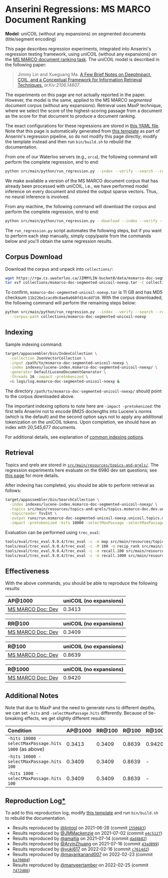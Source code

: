 # Anserini Regressions: MS MARCO Document Ranking

**Model**: uniCOIL (without any expansions) on segmented documents (title/segment encoding)

This page describes regression experiments, integrated into Anserini's regression testing framework, using uniCOIL (without any expansions) on the [MS MARCO document ranking task](https://github.com/microsoft/MSMARCO-Document-Ranking).
The uniCOIL model is described in the following paper:

> Jimmy Lin and Xueguang Ma. [A Few Brief Notes on DeepImpact, COIL, and a Conceptual Framework for Information Retrieval Techniques.](https://arxiv.org/abs/2106.14807) _arXiv:2106.14807_.

The experiments on this page are not actually reported in the paper.
However, the model is the same, applied to the MS MARCO _segmented_ document corpus (without any expansions).
Retrieval uses MaxP technique, where we select the score of the highest-scoring passage from a document as the score for that document to produce a document ranking.

The exact configurations for these regressions are stored in [this YAML file](../src/main/resources/regression/msmarco-doc-segmented-unicoil-noexp.yaml).
Note that this page is automatically generated from [this template](../src/main/resources/docgen/templates/msmarco-doc-segmented-unicoil-noexp.template) as part of Anserini's regression pipeline, so do not modify this page directly; modify the template instead and then run `bin/build.sh` to rebuild the documentation.

From one of our Waterloo servers (e.g., `orca`), the following command will perform the complete regression, end to end:

```bash
python src/main/python/run_regression.py --index --verify --search --regression msmarco-doc-segmented-unicoil-noexp
```

We make available a version of the MS MARCO document corpus that has already been processed with uniCOIL, i.e., we have performed model inference on every document and stored the output sparse vectors.
Thus, no neural inference is involved.

From any machine, the following command will download the corpus and perform the complete regression, end to end:

```bash
python src/main/python/run_regression.py --download --index --verify --search --regression msmarco-doc-segmented-unicoil-noexp
```

The `run_regression.py` script automates the following steps, but if you want to perform each step manually, simply copy/paste from the commands below and you'll obtain the same regression results.

## Corpus Download

Download the corpus and unpack into `collections/`:

```bash
wget https://rgw.cs.uwaterloo.ca/JIMMYLIN-bucket0/data/msmarco-doc-segmented-unicoil-noexp.tar -P collections/
tar xvf collections/msmarco-doc-segmented-unicoil-noexp.tar -C collections/
```

To confirm, `msmarco-doc-segmented-unicoil-noexp.tar` is 11 GB and has MD5 checksum `11b226e1cacd9c8ae0a660fd14cdd710`.
With the corpus downloaded, the following command will perform the remaining steps below:

```bash
python src/main/python/run_regression.py --index --verify --search --regression msmarco-doc-segmented-unicoil-noexp \
  --corpus-path collections/msmarco-doc-segmented-unicoil-noexp
```

## Indexing

Sample indexing command:

```bash
target/appassembler/bin/IndexCollection \
  -collection JsonVectorCollection \
  -input /path/to/msmarco-doc-segmented-unicoil-noexp \
  -index indexes/lucene-index.msmarco-doc-segmented-unicoil-noexp/ \
  -generator DefaultLuceneDocumentGenerator \
  -threads 16 -impact -pretokenized \
  >& logs/log.msmarco-doc-segmented-unicoil-noexp &
```

The directory `/path/to/msmarco-doc-segmented-unicoil-noexp/` should point to the corpus downloaded above.

The important indexing options to note here are `-impact -pretokenized`: the first tells Anserini not to encode BM25 doclengths into Lucene's norms (which is the default) and the second option says not to apply any additional tokenization on the uniCOIL tokens.
Upon completion, we should have an index with 20,545,677 documents.

For additional details, see explanation of [common indexing options](common-indexing-options.md).

## Retrieval

Topics and qrels are stored in [`src/main/resources/topics-and-qrels/`](../src/main/resources/topics-and-qrels/).
The regression experiments here evaluate on the 6980 dev set questions; see [this page](experiments-msmarco-passage.md) for more details.

After indexing has completed, you should be able to perform retrieval as follows:

```bash
target/appassembler/bin/SearchCollection \
  -index indexes/lucene-index.msmarco-doc-segmented-unicoil-noexp/ \
  -topics src/main/resources/topics-and-qrels/topics.msmarco-doc.dev.unicoil-noexp.tsv.gz \
  -topicreader TsvInt \
  -output runs/run.msmarco-doc-segmented-unicoil-noexp.unicoil.topics.msmarco-doc.dev.unicoil-noexp.txt \
  -impact -pretokenized -hits 10000 -selectMaxPassage -selectMaxPassage.delimiter "#" -selectMaxPassage.hits 1000 &
```

Evaluation can be performed using `trec_eval`:

```bash
tools/eval/trec_eval.9.0.4/trec_eval -c -m map src/main/resources/topics-and-qrels/qrels.msmarco-doc.dev.txt runs/run.msmarco-doc-segmented-unicoil-noexp.unicoil.topics.msmarco-doc.dev.unicoil-noexp.txt
tools/eval/trec_eval.9.0.4/trec_eval -c -M 100 -m recip_rank src/main/resources/topics-and-qrels/qrels.msmarco-doc.dev.txt runs/run.msmarco-doc-segmented-unicoil-noexp.unicoil.topics.msmarco-doc.dev.unicoil-noexp.txt
tools/eval/trec_eval.9.0.4/trec_eval -c -m recall.100 src/main/resources/topics-and-qrels/qrels.msmarco-doc.dev.txt runs/run.msmarco-doc-segmented-unicoil-noexp.unicoil.topics.msmarco-doc.dev.unicoil-noexp.txt
tools/eval/trec_eval.9.0.4/trec_eval -c -m recall.1000 src/main/resources/topics-and-qrels/qrels.msmarco-doc.dev.txt runs/run.msmarco-doc-segmented-unicoil-noexp.unicoil.topics.msmarco-doc.dev.unicoil-noexp.txt
```

## Effectiveness

With the above commands, you should be able to reproduce the following results:

| AP@1000                                                                                                      | uniCOIL (no expansions)|
|:-------------------------------------------------------------------------------------------------------------|-----------|
| [MS MARCO Doc: Dev](https://github.com/microsoft/MSMARCO-Document-Ranking)                                   | 0.3413    |


| RR@100                                                                                                       | uniCOIL (no expansions)|
|:-------------------------------------------------------------------------------------------------------------|-----------|
| [MS MARCO Doc: Dev](https://github.com/microsoft/MSMARCO-Document-Ranking)                                   | 0.3409    |


| R@100                                                                                                        | uniCOIL (no expansions)|
|:-------------------------------------------------------------------------------------------------------------|-----------|
| [MS MARCO Doc: Dev](https://github.com/microsoft/MSMARCO-Document-Ranking)                                   | 0.8639    |


| R@1000                                                                                                       | uniCOIL (no expansions)|
|:-------------------------------------------------------------------------------------------------------------|-----------|
| [MS MARCO Doc: Dev](https://github.com/microsoft/MSMARCO-Document-Ranking)                                   | 0.9420    |

## Additional Notes

Note that due to MaxP and the need to generate runs to different depths, we can set `-hits` and `-selectMaxPassage.hits` differently.
Because of tie-breaking effects, we get slightly different results:

| Condition                                            | AP@1000 | RR@100 | R@100  | R@1000 | MS MARCO MRR @100   |
|:-----------------------------------------------------|:--------|:-------|:-------|:-------|:--------------------|
| `-hits 10000 -selectMaxPassage.hits 1000` (as above) | 0.3413  | 0.3409 | 0.8639 | 0.9420 | 0.34138671941993426 |
| `-hits 10000 -selectMaxPassage.hits 100`             | 0.3409  | 0.3409 | 0.8639 | -      | 0.3410112121151749  |
| `-hits 1000 -selectMaxPassage.hits 100`              | 0.3409  | 0.3409 | 0.8639 | -      | 0.3410112121151749  |

## Reproduction Log[*](reproducibility.md)

To add to this reproduction log, modify [this template](../src/main/resources/docgen/templates/msmarco-doc-segmented-unicoil-noexp.template) and run `bin/build.sh` to rebuild the documentation.

+ Results reproduced by [@lintool](https://github.com/lintool) on 2021-06-28 (commit [`1550683`](https://github.com/castorini/anserini/commit/1550683e41cefe89b7e67c0a5f0e147bc70dfcda))
+ Results reproduced by [@JMMackenzie](https://github.com/JMMackenzie) on 2021-07-02 (commit [`e4c5127`](https://github.com/castorini/anserini/commit/e4c51278d375ebad9aa2bf9bde66cab32260d6b4))
+ Results reproduced by [@amallia](https://github.com/amallia) on 2021-07-14 (commit [`dad4b82`](https://github.com/castorini/anserini/commit/dad4b82cba2d879ae20147b2abdd04564331ea6f))
+ Results reproduced by [@ArvinZhuang](https://github.com/ArvinZhuang) on 2021-07-16 (commit [`43ad899`](https://github.com/castorini/anserini/commit/43ad899337ac5e3b219d899bb218c4bcae18b1e6))
+ Results reproduced by [@yuki617](https://github.com/yuki617) on 2022-02-16 (commit [`c7614d2`](https://github.com/castorini/anserini/commit/c7614d212a8f7744b2e7071fd5819c058ab6a09c))
+ Results reproduced by [@mayankanand007](https://github.com/mayankanand007) on 2022-02-23 (commit [`6a70804`](https://github.com/castorini/anserini/commit/6a708047f71528f7d516c0dd45485204a36e6b1d))
+ Results reproduced by [@manveertamber](https://github.com/manveertamber) on 2022-02-25 (commit [`7472d86`](https://github.com/castorini/anserini/commit/7472d862c7311bc8bbd30655c940d6396e27c223))
